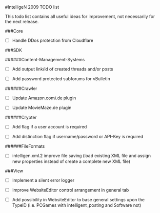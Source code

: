 #IntelligeN 2009 TODO list

This todo list contains all useful ideas for improvement, not necessarily for the next release.

###Core

- [ ] Handle DDos protection from Cloudflare

###SDK

######Content-Management-Systems

- [ ] Add output link/id of created threads and/or posts

- [ ] Add password protected subforums for vBulletin

######Crawler

- [ ] Update Amazon.com/.de plugin

- [ ] Update MovieMaze.de plugin

######Crypter

- [ ] Add flag if a user account is required

- [ ] Add distinction flag if username/password or API-Key is required

######FileFormats

- [ ] intelligen.xml.2 improve file saving (load existing XML file and assign new properties instead of create a complete new XML file)

###View

- [ ] Implement a silent error logger

- [ ] Improve WebsiteEditor control arrangement in general tab

- [ ] Add possibility in WebsiteEditor to base general settings upon the TypeID (i.e. PCGames with intelligent_posting and Software not)
